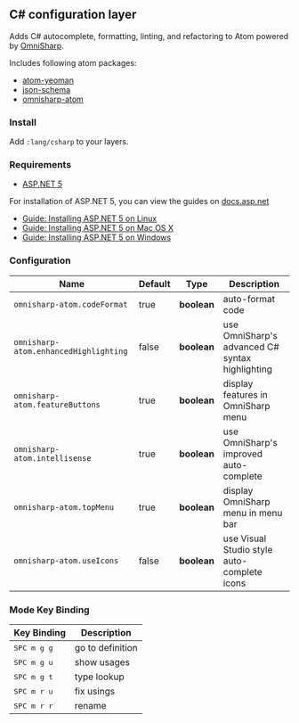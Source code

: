 ## C# configuration layer

Adds C# autocomplete, formatting, linting, and refactoring to Atom powered by
[OmniSharp](http://www.omnisharp.net/).

Includes following atom packages:

* [atom-yeoman](https://atom.io/packages/atom-yeoman)
* [json-schema](https://atom.io/packages/json-schema)
* [omnisharp-atom](https://atom.io/packages/omnisharp-atom)

### Install

Add `:lang/csharp` to your layers.

### Requirements

- [ASP.NET 5](https://github.com/aspnet/Home)

For installation of ASP.NET 5, you can view the guides on [docs.asp.net](https://docs.asp.net)

* [Guide: Installing ASP.NET 5 on Linux](http://docs.asp.net/en/latest/getting-started/installing-on-linux.html)
* [Guide: Installing ASP.NET 5 on Mac OS X](http://docs.asp.net/en/latest/getting-started/installing-on-mac.html)
* [Guide: Installing ASP.NET 5 on Windows](http://docs.asp.net/en/latest/getting-started/installing-on-windows.html)

### Configuration
Name                                   | Default | Type          | Description
---------------------------------------|---------|---------------|------------------------------------------------
`omnisharp-atom.codeFormat`            | true      | __boolean__ | auto-format code
`omnisharp-atom.enhancedHighlighting`  | false     | __boolean__ | use OmniSharp's advanced C# syntax highlighting
`omnisharp-atom.featureButtons`        | true      | __boolean__ | display features in OmniSharp menu
`omnisharp-atom.intellisense`          | true      | __boolean__ | use OmniSharp's improved auto-complete
`omnisharp-atom.topMenu`               | true      | __boolean__ | display OmniSharp menu in menu bar
`omnisharp-atom.useIcons`              | false      | __boolean__ | use Visual Studio style auto-complete icons


### Mode Key Binding

| Key Binding            | Description       |
|------------------------|-------------------|
| <kbd>SPC m g g</kbd>   | go to definition  |
| <kbd>SPC m g u</kbd>   | show usages       |
| <kbd>SPC m g t </kbd>  | type lookup       |
| <kbd>SPC m r u </kbd>  | fix usings        |
| <kbd>SPC m r r </kbd>  | rename            |
